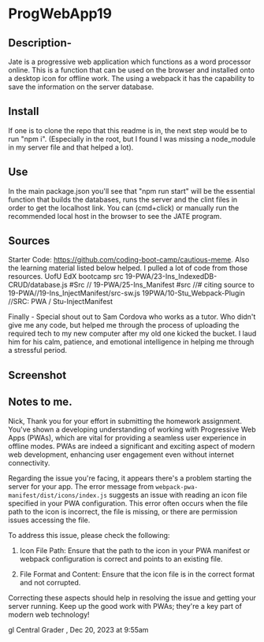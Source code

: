 # ProgWebApp19

## Description-
Jate is a progressive web application which functions as a word processor online. This is a function that can be used on the browser and installed onto a desktop icon for offline work. The using a webpack it has the capability to save the information on the server database.

## Install
If one is to clone the repo that this readme is in, the next step would be to run "npm i". (Especially in the root, but I found I was missing a node_module in my server file and that helped a lot). 

## Use
In the main package.json you'll see that "npm run start" will be the essential function that builds the databases, runs the server and the clint files in order to get the localhost link. You can (cmd+click) or manually run the recommended local host in the browser to see the JATE program.

## Sources
Starter Code: https://github.com/coding-boot-camp/cautious-meme. 
Also the learning material listed below helped. I pulled a lot of code from those resources.
UofU EdX bootcamp src 19-PWA/23-Ins_IndexedDB-CRUD/database.js #Src
//        19-PWA/25-Ins_Manifest #src
//# citing source to 19-PWA//19-Ins_InjectManifest/src-sw.js
19PWA/10-Stu_Webpack-Plugin
//SRC: PWA / Stu-InjectManifest

Finally - Special shout out to Sam Cordova who works as a tutor. Who didn't give me any code, but helped me through the process of uploading the required tech to my new computer after my old one kicked the bucket. I laud him for his calm, patience, and emotional intelligence in helping me through a stressful period. 

## Screenshot


## Notes to me.
Nick, Thank you for your effort in submitting the homework assignment. You've shown a developing understanding of working with Progressive Web Apps (PWAs), which are vital for providing a seamless user experience in offline modes. PWAs are indeed a significant and exciting aspect of modern web development, enhancing user engagement even without internet connectivity.

Regarding the issue you're facing, it appears there's a problem starting the server for your app. The error message from `webpack-pwa-manifest/dist/icons/index.js` suggests an issue with reading an icon file specified in your PWA configuration. This error often occurs when the file path to the icon is incorrect, the file is missing, or there are permission issues accessing the file.

To address this issue, please check the following:

1. Icon File Path: Ensure that the path to the icon in your PWA manifest or webpack configuration is correct and points to an existing file.

2. File Format and Content: Ensure that the icon file is in the correct format and not corrupted.

Correcting these aspects should help in resolving the issue and getting your server running. Keep up the good work with PWAs; they're a key part of modern web technology!

gl
Central Grader , Dec 20, 2023 at 9:55am